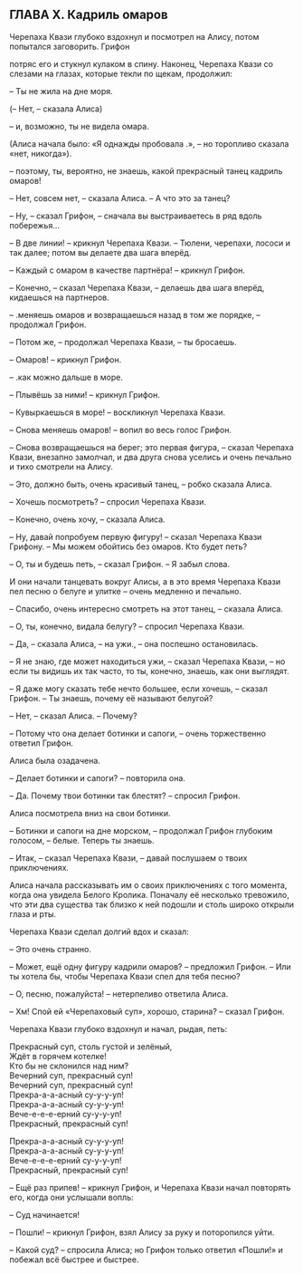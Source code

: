 ## ГЛАВА X. Кадриль омаров

Черепаха Квази глубоко вздохнул и посмотрел на Алису, потом попытался заговорить. Грифон

потряс его и стукнул кулаком в спину. Наконец, Черепаха Квази со слезами на глазах, которые текли по щекам, продолжил:

– Ты не жила на дне моря.

(– Нет, – сказала Алиса)

– и, возможно, ты не видела омара.

(Алиса начала было: «Я однажды пробовала .», – но торопливо сказала «нет, никогда»).

– поэтому, ты, вероятно, не знаешь, какой прекрасный танец кадриль омаров!

– Нет, совсем нет, – сказала Алиса. – А что это за танец?

– Ну, – сказал Грифон, – сначала вы выстраиваетесь в ряд вдоль побережья...

– В две линии! – крикнул Черепаха Квази. – Тюлени, черепахи, лососи и так далее; потом вы делаете два шага вперёд.

– Каждый с омаром в качестве партнёра! – крикнул Грифон.

– Конечно, – сказал Черепаха Квази, – делаешь два шага вперёд, кидаешься на партнеров.

– .меняешь омаров и возвращаешься назад в том же порядке, – продолжал Грифон.

– Потом же, – продолжал Черепаха Квази, – ты бросаешь.

– Омаров! – крикнул Грифон.

– .как можно дальше в море.

– Плывёшь за ними! – крикнул Грифон.

– Кувыркаешься в море! – воскликнул Черепаха Квази.

– Снова меняешь омаров! – вопил во весь голос Грифон.

– Снова возвращаешься на берег; это первая фигура, – сказал Черепаха Квази, внезапно замолчал, и два друга снова уселись и очень печально и тихо смотрели на Алису.

– Это, должно быть, очень красивый танец, – робко сказала Алиса.

– Хочешь посмотреть? – спросил Черепаха Квази.

– Конечно, очень хочу, – сказала Алиса.

– Ну, давай попробуем первую фигуру! – сказал Черепаха Квази Грифону. – Мы можем обойтись без омаров. Кто будет петь?

– О, ты и будешь петь, – сказал Грифон. – Я забыл слова.

И они начали танцевать вокруг Алисы, а в это время Черепаха Квази пел песню о белуге и улитке – очень медленно и печально.

– Спасибо, очень интересно смотреть на этот танец, – сказала Алиса.

– О, ты, конечно, видала белугу? – спросил Черепаха Квази.

– Да, – сказала Алиса, – на ужи., – она поспешно остановилась.

– Я не знаю, где может находиться ужи, – сказал Черепаха Квази, – но если ты видишь их так часто, то ты, конечно, знаешь, как они выглядят.

– Я даже могу сказать тебе нечто большее, если хочешь, – сказал Грифон. – Ты знаешь, почему её называют белугой?

– Нет, – сказал Алиса. – Почему?

– Потому что она делает ботинки и сапоги, – очень торжественно ответил Грифон.

Алиса была озадачена.

– Делает ботинки и сапоги? – повторила она.

– Да. Почему твои ботинки так блестят? – спросил Грифон.

Алиса посмотрела вниз на свои ботинки.

– Ботинки и сапоги на дне морском, – продолжал Грифон глубоким голосом, – белые. Теперь ты знаешь.

– Итак, – сказал Черепаха Квази, – давай послушаем о твоих приключениях.

Алиса начала рассказывать им о своих приключениях с того момента, когда она увидела Белого Кролика. Поначалу её несколько тревожило, что эти два существа так близко к ней подошли и столь широко открыли глаза и рты.

Черепаха Квази сделал долгий вдох и сказал:

– Это очень странно.

– Может, ещё одну фигуру кадрили омаров? – предложил Грифон. – Или ты хотела бы, чтобы Черепаха Квази спел для тебя песню?

– О, песню, пожалуйста! – нетерпеливо ответила Алиса.

– Хм! Спой ей «Черепаховый суп», хорошо, старина? – сказал Грифон.

Черепаха Квази глубоко вздохнул и начал, рыдая, петь:

Прекрасный суп, столь густой и зелёный,  
Ждёт в горячем котелке!  
Кто бы не склонился над ним?  
Вечерний суп, прекрасный суп!  
Вечерний суп, прекрасный суп!  
Прекра-а-а-асный су-у-у-уп!  
Прекра-а-а-асный су-у-у-уп!  
Вече-е-е-е-ерний су-у-у-уп!  
Прекрасный, прекрасный суп!

Прекра-а-а-асный су-у-у-уп!  
Прекра-а-а-асный су-у-у-уп!  
Вече-е-е-е-ерний су-у-у-уп!  
Прекрасный, прекрасный суп!

– Ещё раз припев! – крикнул Грифон, и Черепаха Квази начал повторять его, когда они услышали вопль:

– Суд начинается!

– Пошли! – крикнул Грифон, взял Алису за руку и поторопился уйти.

– Какой суд? – спросила Алиса; но Грифон только ответил «Пошли!» и побежал всё быстрее и быстрее.